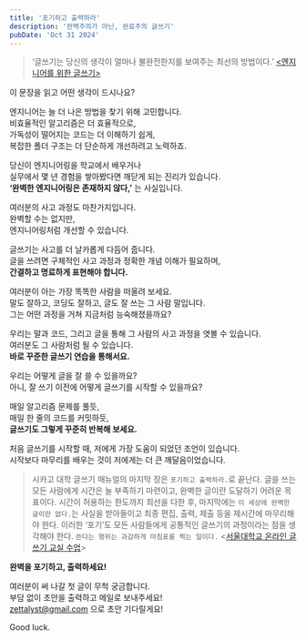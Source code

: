```yaml
---
title: '포기하고 출력하라'
description: '완벽주의가 아닌, 완료주의 글쓰기'
pubDate: 'Oct 31 2024'
---
```


> ‘글쓰기는 당신의 생각이 얼마나 불완전한지를 보여주는 최선의 방법이다.’
> [<엔지니어를 위한 글쓰기>](https://gist.github.com/longfin/a54f29d866b2deff2e872aeafd4c0f56)

이 문장을 읽고 어떤 생각이 드시나요?

엔지니어는 늘 더 나은 방법을 찾기 위해 고민합니다.  
비효율적인 알고리즘은 더 효율적으로,  
가독성이 떨어지는 코드는 더 이해하기 쉽게,  
복잡한 폴더 구조는 더 단순하게 개선하려고 노력하죠.

당신이 엔지니어링을 학교에서 배우거나  
실무에서 몇 년 경험을 쌓아봤다면 깨닫게 되는 진리가 있습니다.  
**‘완벽한 엔지니어링은 존재하지 않다,’** 는 사실입니다.

여러분의 사고 과정도 마찬가지입니다.  
완벽할 수는 없지만,  
엔지니어링처럼 개선할 수 있습니다.

글쓰기는 사고를 더 날카롭게 다듬어 줍니다.  
글을 쓰려면 구체적인 사고 과정과 정확한 개념 이해가 필요하며,  
**간결하고 명료하게 표현해야 합니다.**

여러분이 아는 가장 똑똑한 사람을 떠올려 보세요.  
말도 잘하고, 코딩도 잘하고, 글도 잘 쓰는 그 사람 말입니다.  
그는 어떤 과정을 거쳐 지금처럼 능숙해졌을까요?

우리는 말과 코드, 그리고 글을 통해 그 사람의 사고 과정을 엿볼 수 있습니다.  
여러분도 그 사람처럼 될 수 있습니다.  
**바로 꾸준한 글쓰기 연습을 통해서요.**

우리는 어떻게 글을 잘 쓸 수 있을까요?  
아니, 잘 쓰기 이전에 어떻게 글쓰기를 시작할 수 있을까요?

매일 알고리즘 문제를 풀듯,  
매일 한 줄의 코드를 커밋하듯,  
**글쓰기도 그렇게 꾸준히 반복해 보세요.**

처음 글쓰기를 시작할 때, 저에게 가장 도움이 되었던 조언이 있습니다.  
시작보다 마무리를 배우는 것이 저에게는 더 큰 깨달음이었습니다.

> 시카고 대학 글쓰기 매뉴얼의 마지막 장은 `포기하고 출력하라.`로 끝난다. 글을 쓰는 모든 사람에게 시간은 늘 부족하기 마련이고, 완벽한 글이란 도달하기 어려운 목표이다. 시간이 허용하는 한도까지 최선을 다한 후, 마지막에는 `이 세상에 완벽한 글이란 없다.`는 사실을 받아들이고 최종 편집, 출력, 제출 등을 제시간에 마무리해야 한다. 이러한 ‘포기’도 모든 사람들에게 공통적인 글쓰기의 과정이라는 점을 생각해야 한다. `쓴다는 행위는 과감하게 마침표를 찍는 일이다.`
> <[서울대학교 온라인 글쓰기 교실 수업](https://owl.snu.ac.kr/%EA%B8%80-%EC%88%98%EC%A0%95%ED%95%98%EA%B8%B0/)>

**완벽을 포기하고, 출력하세요!**

여러분이 써 나갈 첫 글이 무척 궁금합니다.  
부담 없이 초안을 출력하고 메일로 보내주세요!  
zettalyst@gmail.com 으로 초안 기다릴게요!

Good luck.
